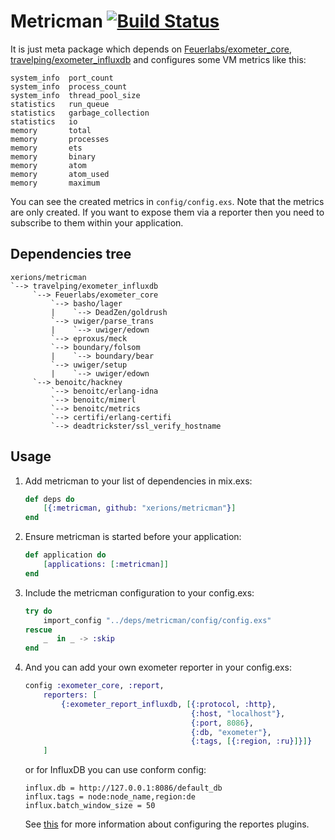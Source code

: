 # Metricman [![Build Status](https://travis-ci.org/xerions/metricman.svg?branch=master)](https://travis-ci.org/xerions/metricman)

It is just meta package which depends on [Feuerlabs/exometer_core](https://github.com/xerions/exometer), [travelping/exometer_influxdb](https://github.com/travelping/exometer_influxdb) and configures some VM metrics like this:

    system_info  port_count
    system_info  process_count
    system_info  thread_pool_size
    statistics   run_queue
    statistics   garbage_collection
    statistics   io
    memory       total
    memory       processes
    memory       ets
    memory       binary
    memory       atom
    memory       atom_used
    memory       maximum

You can see the created metrics in `config/config.exs`. Note that the metrics are only created. If you want to expose them via a reporter then you need to subscribe to them within your application.

## Dependencies tree

    xerions/metricman 
    `--> travelping/exometer_influxdb
         `--> Feuerlabs/exometer_core
             `--> basho/lager
             |    `--> DeadZen/goldrush
             `--> uwiger/parse_trans
             |    `--> uwiger/edown
             `--> eproxus/meck
             `--> boundary/folsom
             |    `--> boundary/bear
             `--> uwiger/setup
             |    `--> uwiger/edown
         `--> benoitc/hackney
             `--> benoitc/erlang-idna
             `--> benoitc/mimerl
             `--> benoitc/metrics
             `--> certifi/erlang-certifi
             `--> deadtrickster/ssl_verify_hostname

## Usage

1. Add metricman to your list of dependencies in mix.exs:

    ```elixir
    def deps do
        [{:metricman, github: "xerions/metricman"}]
    end
    ```

2. Ensure metricman is started before your application:

    ```elixir
    def application do
        [applications: [:metricman]]
    end
    ```

3. Include the metricman configuration to your config.exs:

    ```elixir
    try do 
        import_config "../deps/metricman/config/config.exs"
    rescue
        _  in _ -> :skip
    end
   ```

4. And you can add your own exometer reporter in your config.exs:

    ```elixir
    config :exometer_core, :report,
        reporters: [
            {:exometer_report_influxdb, [{:protocol, :http},
                                         {:host, "localhost"},
                                         {:port, 8086},
                                         {:db, "exometer"},
                                         {:tags, [{:region, :ru}]}]}
        ]
    ```

    or for InfluxDB you can use conform config:

    ```
    influx.db = http://127.0.0.1:8086/default_db
    influx.tags = node:node_name,region:de
    influx.batch_window_size = 50
    ```

    See [this](https://github.com/Feuerlabs/exometer/blob/master/doc/README.md#configuring-reporter-plugins) for more information about configuring the reportes plugins.
